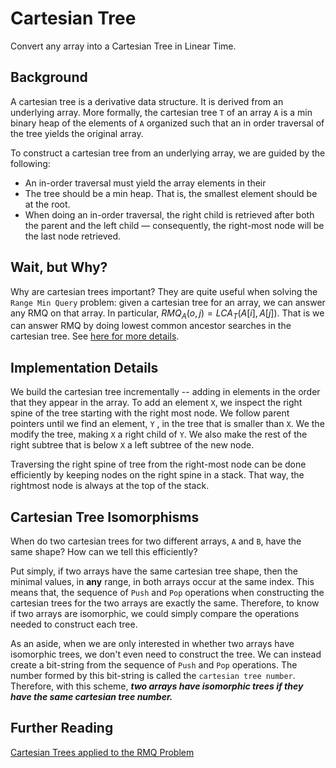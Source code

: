 # Cartesian Tree

Convert any array into a Cartesian Tree in Linear Time.

## Background

A cartesian tree is a derivative data structure. It is derived from an underlying array.
More formally, the cartesian tree `T` of an array `A` is a min binary heap of the elements of `A`
organized such that an in order traversal of the tree yields the original array.

To construct a cartesian tree from an underlying array, we are guided by the following:

* An in-order traversal must yield the array elements in their
* The tree should be a min heap. That is, the smallest element should be at the root.
* When doing an in-order traversal, the right child is retrieved after both the parent and the left child —
consequently, the right-most node will be the last node retrieved.

## Wait, but Why?

Why are cartesian trees important? They are quite useful when solving the `Range Min Query` problem: given a cartesian tree for an array, we can answer any RMQ on that array. In particular, $RMQ_A(o, j) = LCA_T(A[i], A[j])$. That is we can answer RMQ by doing lowest common ancestor searches in the cartesian tree. See [here for more details](http://courses.csail.mit.edu/6.851/fall17/scribe/lec15.pdf).

## Implementation Details

We build the cartesian tree incrementally -- adding in elements in the order that they appear in the array. To add an element `X`, we inspect the right spine of the tree starting with the right most node. We follow parent pointers until we find an element, `Y` , in the tree that is smaller than `X`.  We the modify the tree, making  `X` a right child of `Y`. We also make the rest of the right subtree that is below `X`  a left subtree of the new node.

Traversing the right spine of tree from the right-most node can be done efficiently by keeping nodes on the right spine in a stack. That way, the rightmost node is always at the top of the stack.

## Cartesian Tree Isomorphisms

When do two cartesian trees for two different arrays, `A` and `B`,  have the same shape? How can we tell this efficiently?

Put simply, if two arrays have the same cartesian tree shape, then the minimal values, in **any** range, in both arrays occur at the same index. This means that, the sequence of `Push` and `Pop` operations when constructing the cartesian trees for the two arrays are exactly the same. Therefore, to know if two arrays are isomorphic, we could simply compare the operations needed to construct each tree.

As an aside, when we are only interested in whether two arrays have isomorphic trees, we don't even need to construct the tree. We can instead create a bit-string from the sequence of `Push` and `Pop` operations. The number formed by this bit-string is called the `cartesian tree number`. Therefore, with this scheme, ***two arrays have isomorphic trees if they have the same cartesian tree number.***

## Further Reading

[Cartesian Trees applied to the RMQ Problem](https://github.com/jlikhuva/blog/blob/main/posts/mathematical-sciences/rmq.md#cartesian-trees--the-lca-rmq-equivalence)
